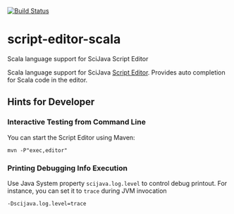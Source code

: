 [![Build Status](https://github.com/scijava/script-editor-scala/actions/workflows/build.yml/badge.svg)](https://github.com/scijava/script-editor-scala/actions/workflows/build.yml)

# script-editor-scala

Scala language support for SciJava Script Editor

Scala language support for SciJava [Script Editor](https://imagej.net/scripting/script-editor).
Provides auto completion for Scala code in the editor.


Hints for Developer
-------------------

### Interactive Testing from Command Line

You can start the Script Editor using Maven:

```
mvn -P"exec,editor"
```

### Printing Debugging Info Execution

Use Java System property `scijava.log.level` to control debug printout.
For instance, you can set it to `trace` during JVM invocation

```
-Dscijava.log.level=trace
```